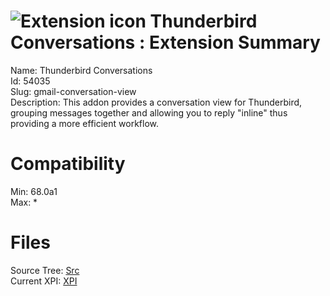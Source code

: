 # ![Extension icon](https://addons.thunderbird.net/user-media/addon_icons/54/54035-64.png?modified=1568543451) Thunderbird Conversations : Extension Summary

Name: Thunderbird Conversations  
Id: 54035  
Slug: gmail-conversation-view  
Description: This addon provides a conversation view for Thunderbird, grouping messages together and allowing you to reply "inline" thus providing a more efficient workflow.
  

# Compatibility
Min: 68.0a1  
Max: *  

# Files

Source Tree: [Src](..\extensions-all\exts-tb68-comp\54035-gmail-conversation-view\src)  
Current XPI: [XPI](..\extensions-all\exts-tb68-comp\54035-gmail-conversation-view\xpi)  



